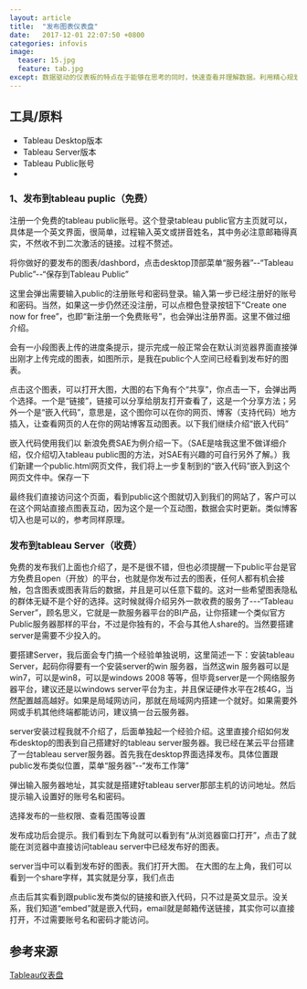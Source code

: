 ```yaml
---
layout: article
title:  "发布图表仪表盘"
date:   2017-12-01 22:07:50 +0800
categories: infovis 
image:
  teaser: 15.jpg
  feature: tab.jpg
except: 数据驱动的仪表板的特点在于能够在思考的同时，快速查看并理解数据。利用精心规划的仪表板，企业领导人和知识型员工能够实时提出并解答问题、将见解付诸实践以及启发真正的创新。很多错误都是在仪表板的实际创建过程中出现的，这往往会导致效率低下、准确性不高以及浪费大量的时间。
---
```



## 工具/原料
- Tableau Desktop版本
- Tableau Server版本
- Tableau Public账号
- 

###  1、发布到tableau puplic（免费）
注册一个免费的tableau public账号。这个登录tableau public官方主页就可以，具体是一个英文界面，很简单，过程输入英文或拼音姓名，其中务必注意邮箱得真实，不然收不到二次激活的链接。过程不赘述。

将你做好的要发布的图表/dashbord，点击desktop顶部菜单“服务器”--“Tableau Public”--“保存到Tableau Public”

这里会弹出需要输入public的注册账号和密码登录。输入第一步已经注册好的账号和密码。当然，如果这一步仍然还没注册，可以点橙色登录按钮下“Create one now for free”，也即“新注册一个免费账号”，也会弹出注册界面。这里不做过细介绍。

会有一小段图表上传的进度条提示，提示完成一般正常会在默认浏览器界面直接弹出刚才上传完成的图表，如图所示，是我在public个人空间已经看到发布好的图表。

点击这个图表，可以打开大图，大图的右下角有个“共享”，你点击一下，会弹出两个选择。一个是“链接”，链接可以分享给朋友打开查看了，这是一个分享方法；另外一个是“嵌入代码”，意思是，这个图你可以在你的网页、博客（支持代码）地方插入，让查看网页的人在你的网站博客互动图表。以下我们继续介绍“嵌入代码”

嵌入代码使用我们以 新浪免费SAE为例介绍一下。（SAE是啥我这里不做详细介绍，仅介绍切入tableau public图的方法，对SAE有兴趣的可自行另外了解。）我们新建一个public.html网页文件，我们将上一步复制到的“嵌入代码”嵌入到这个网页文件中。保存一下


最终我们直接访问这个页面，看到public这个图就切入到我们的网站了，客户可以在这个网站直接点图表互动，因为这个是一个互动图，数据会实时更新。类似博客切入也是可以的，参考同样原理。

### 发布到tableau Server（收费）
免费的发布我们上面也介绍了，是不是很不错，但也必须提醒一下public平台是官方免费且open（开放）的平台，也就是你发布过去的图表，任何人都有机会接触，包含图表或图表背后的数据，并且是可以任意下载的。这对一些希望图表隐私的群体无疑不是个好的选择。这时候就得介绍另外一款收费的服务了---“Tableau Server”，顾名思义，它就是一款服务器平台的BI产品，让你搭建一个类似官方Public服务器那样的平台，不过是你独有的，不会与其他人share的。当然要搭建server是需要不少投入的。

要搭建Server，我后面会专门搞一个经验单独说明，这里简述一下：安装tableau Server，起码你得要有一个安装server的win 服务器，当然这win 服务器可以是 win7，可以是win8，可以是windows 2008 等等，但毕竟server是一个网络服务器平台，建议还是以windows server平台为主，并且保证硬件水平在2核4G，当然配置越高越好。如果是局域网访问，那就在局域网内搭建一个就好。如果需要外网或手机其他终端都能访问，建议搞一台云服务器。

server安装过程我就不介绍了，后面单独起一个经验介绍。这里直接介绍如何发布desktop的图表到自己搭建好的tableau server服务器。我已经在某云平台搭建了一台tableau server服务器。首先我在desktop界面选择发布。具体位置跟public发布类似位置，菜单“服务器”--“发布工作簿”

弹出输入服务器地址，其实就是搭建好tableau server那部主机的访问地址。然后提示输入设置好的账号名和密码。

选择发布的一些权限、查看范围等设置

发布成功后会提示。我们看到左下角就可以看到有“从浏览器窗口打开”，点击了就能在浏览器中直接访问tableau server中已经发布好的图表。

server当中可以看到发布好的图表。我们打开大图。
在大图的左上角，我们可以看到一个share字样，其实就是分享，我们点击

点击后其实看到跟public发布类似的链接和嵌入代码，只不过是英文显示。没关系，我们知道“embed”就是嵌入代码，email就是邮箱传送链接，其实你可以直接打开，不过需要账号名和密码才能访问。

## 参考来源
[Tableau仪表盘](https://www.tableau.com/zh-cn/asset/dos-and-donts-dashboards)